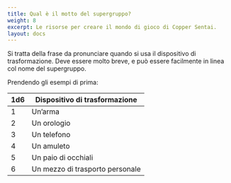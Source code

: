 ```yaml
---
title: Qual è il motto del supergruppo?
weight: 8
excerpt: Le risorse per creare il mondo di gioco di Copper Sentai.
layout: docs
---
```

Si tratta della frase da pronunciare quando si usa il dispositivo di trasformazione. Deve essere molto breve, e può essere facilmente in linea col nome del supergruppo.


Prendendo gli esempi di prima:


| 1d6 | Dispositivo di trasformazione                            |
|-----|----------------------------------|
| 1   | Un’arma                         |
| 2   | Un orologio                        |
| 3   | Un telefono                       |
| 4   | Un amuleto|
| 5   | Un paio di occhiali                        |
| 6   | Un mezzo di trasporto personale                         |
